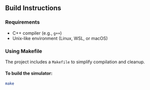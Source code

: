 ## Build Instructions

### Requirements
- C++ compiler (e.g., `g++`)
- Unix-like environment (Linux, WSL, or macOS)

### Using Makefile

The project includes a `Makefile` to simplify compilation and cleanup.

#### To build the simulator:
```bash
make
